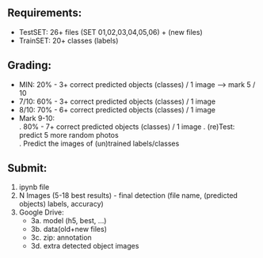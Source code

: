 
## Requirements:  
- TestSET: 26+ files (SET 01,02,03,04,05,06) + (new files)
- TrainSET:  20+ classes (labels)  

## Grading:  
- MIN:  20% - 3+ correct predicted objects (classes) / 1 image --> mark 5 / 10
- 7/10: 60% - 3+ correct predicted objects (classes) / 1 image
- 8/10: 70% - 6+ correct predicted objects (classes) / 1 image
- Mark 9-10:  
  . 80% - 7+ correct predicted objects (classes) / 1 image 
  . (re)Test: predict 5 more random photos  
  . Predict the images of (un)trained labels/classes  

## Submit:   
1. ipynb file
2. N Images (5-18 best results) - final detection (file name, (predicted objects) labels, accuracy)  
3. Google Drive:
   - 3a. model (h5, best, ...) 
   - 3b. data(old+new files)
   - 3c. zip: annotation
   - 3d. extra detected object images


